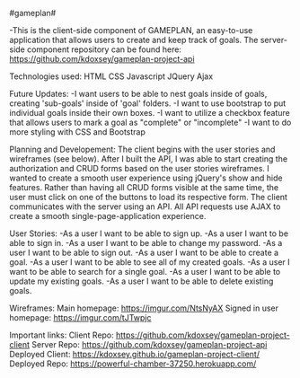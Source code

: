 #gameplan#

-This is the client-side component of GAMEPLAN, an easy-to-use application that allows users to create and keep track of goals. The server-side component repository can be found here: https://github.com/kdoxsey/gameplan-project-api

Technologies used:
HTML
CSS
Javascript
JQuery
Ajax

Future Updates:
-I want users to be able to nest goals inside of goals, creating 'sub-goals' inside of 'goal' folders.
-I want to use bootstrap to put individual goals inside their own boxes.
-I want to utilize a checkbox feature that allows users to mark a goal as "complete" or "incomplete"
-I want to do more styling with CSS and Bootstrap

Planning and Developement:
The client begins with the user stories and wireframes (see below). After I built the API, I was able to start creating the authorization and CRUD forms based on the user stories wireframes. I wanted to create a smooth user experience using jQuery's show and hide features. Rather than having all CRUD forms visible at the same time, the user must click on one of the buttons to load its respective form. The client communicates with the server using an API. All API requests use AJAX to create a smooth single-page-application experience.

User Stories:
-As a user I want to be able to sign up.
-As a user I want to be able to sign in.
-As a user I want to be able to change my password.
-As a user I want to be able to sign out.
-As a user I want to be able to create a goal.
-As a user I want to be able to see all of my created goals.
-As a user I want to be able to search for a single goal.
-As a user I want to be able to update my existing goals.
-As a user I want to be able to delete existing goals.

Wireframes:
Main homepage: https://imgur.com/NtsNyAX
Signed in user homepage: https://imgur.com/tJTwpjc

Important links:
Client Repo: https://github.com/kdoxsey/gameplan-project-client
Server Repo: https://github.com/kdoxsey/gameplan-project-api
Deployed Client: https://kdoxsey.github.io/gameplan-project-client/
Deployed Repo: https://powerful-chamber-37250.herokuapp.com/
